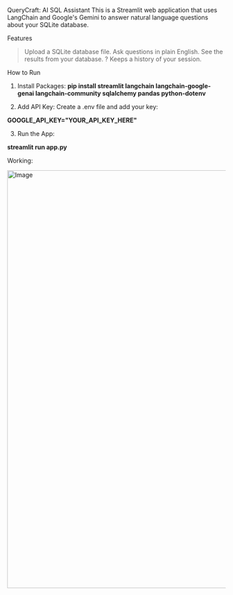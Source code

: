 QueryCraft: AI SQL Assistant
This is a Streamlit web application that uses LangChain and Google's Gemini to answer natural language questions about your SQLite database.


Features
> Upload a SQLite database file.
> Ask questions in plain English.
> See the results from your database.
? Keeps a history of your session.

How to Run

1) Install Packages:
  **pip install streamlit langchain langchain-google-genai langchain-community sqlalchemy pandas python-dotenv**

2) Add API Key:
  Create a .env file and add your key:

  **GOOGLE_API_KEY="YOUR_API_KEY_HERE"**

3) Run the App:

  **streamlit run app.py**


Working:

<img width="1856" height="963" alt="Image" src="https://github.com/user-attachments/assets/3af3cc40-b1a1-4e76-9da1-4bef49498f8a" />
